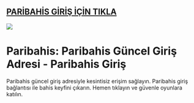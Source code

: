 ## <a href="https://tinyurl.com/ydf5y7kb">PARİBAHİS GİRİŞ İÇİN TIKLA</a>

<a href="https://tinyurl.com/ydf5y7kb"><img src="https://s13.gifyu.com/images/SPuTg.gif"></a>

# Paribahis: Paribahis Güncel Giriş Adresi - Paribahis Giriş
Paribahis güncel giriş adresiyle kesintisiz erişim sağlayın. Paribahis giriş bağlantısı ile bahis keyfini çıkarın. Hemen tıklayın ve güvenle oyunlara katılın.
